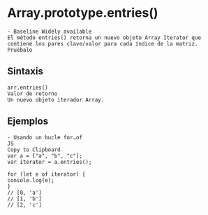 
# Array.prototype.entries()
    
    - Baseline Widely available
    El método entries() retorna un nuevo objeto Array Iterator que contiene los pares clave/valor para cada índice de la matriz.
    Pruébalo


## Sintaxis
    
    arr.entries()
    Valor de retorno
    Un nuevo objeto iterador Array.


## Ejemplos
    
    - Usando un bucle for…of
    JS
    Copy to Clipboard
    var a = ["a", "b", "c"];
    var iterator = a.entries();

    for (let e of iterator) {
    console.log(e);
    }
    // [0, 'a']
    // [1, 'b']
    // [2, 'c']